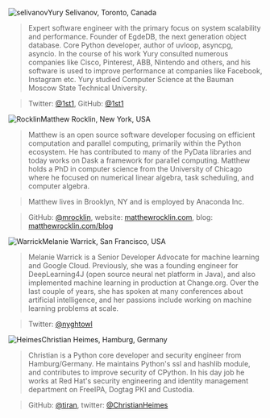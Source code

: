 <a name="selivanov"></a>![selivanov](https://img-fotki.yandex.ru/get/1028274/121639917.13c/0_1c300c_ab303f93_orig)Yury Selivanov, Toronto, Canada

> Expert software engineer with the primary focus on system scalability and performance. Founder of EgdeDB, the next generation object database. Core Python developer, author of uvloop, asyncpg, asyncio. In the course of his work Yury consulted numerous companies like Cisco, Pinterest, ABB, Nintendo and others, and his software is used to improve performance at companies like Facebook, Instagram etc. Yury studied Computer Science at the Bauman Moscow State Technical University.

> Twitter: [@1st1](https://twitter.com/1st1), GitHub: [@1st1](https://github.com/1st1)



<a name="Rocklin"></a>![Rocklin](https://img-fotki.yandex.ru/get/998719/121639917.13c/0_1c300f_bbfbde0e_orig)Matthew Rocklin, New York, USA

> Matthew is an open source software developer focusing on efficient computation and parallel computing, primarily within the Python ecosystem. He has contributed to many of the PyData libraries and today works on Dask a framework for parallel computing. Matthew holds a PhD in computer science from the University of Chicago where he focused on numerical linear algebra, task scheduling, and computer algebra.

> Matthew lives in Brooklyn, NY and is employed by Anaconda Inc.

> GitHub: [@mrocklin](https://github.com/mrocklin/), website: [matthewrocklin.com](https://matthewrocklin.com), blog: [matthewrocklin.com/blog](http://matthewrocklin.com/blog)



<a name="Warrick"></a>![Warrick](https://img-fotki.yandex.ru/get/965297/121639917.148/0_1c3ca4_baa1d24a_orig)Melanie Warrick, San Francisco, USA

> Melanie Warrick is a Senior Developer Advocate for machine learning and Google Cloud. Previously, she was a founding engineer for DeepLearning4J (open source neural net platform in Java), and also implemented machine learning in production at Change.org. Over the last couple of years, she has spoken at many conferences about artificial intelligence, and her passions include working on machine learning problems at scale.

> Twitter: [@nyghtowl](https://twitter.com/nyghtowl)

<a name="Heimes"></a>![Heimes](https://img-fotki.yandex.ru/get/912028/121639917.148/0_1c3ca3_5e358cf1_orig)Christian Heimes, Hamburg, Germany

> Christian is a Python core developer and security engineer from Hamburg/Germany. He maintains Python's ssl and hashlib module, and contributes to improve security of CPython. In his day job he works at Red Hat's security engineering and identity management department on FreeIPA, Dogtag PKI and Custodia.

> GitHub: [@tiran](https://github.com/tiran), twitter: [@ChristianHeimes](https://twitter.com/christianheimes)
